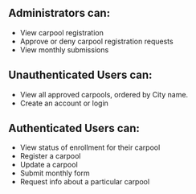 ## Administrators can:
- View carpool registration
- Approve or deny carpool registration requests
- View monthly submissions
    
## Unauthenticated Users can:
- View all approved carpools, ordered by City name.
- Create an account or login

## Authenticated Users can:
- View status of enrollment for their carpool
- Register a carpool
- Update a carpool
- Submit monthly form
- Request info about a particular carpool
